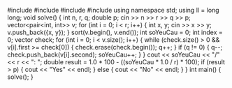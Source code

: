 #include <iostream>
#include <algorithm>
#include <set>
#include <vector>
using namespace std;
using ll = long long;
void solve()
{
    int n, r, q;
    double p;
    cin >> n >> r >> q >> p;
    vector<pair<int, int>> v;
    for (int i = 0; i < r; i++)
    {
        int x, y;
        cin >> x >> y;
        v.push_back({x, y});
    }
    sort(v.begin(), v.end());
    int soYeuCau = 0;
    int index = 0;
    vector<int> check;
    for (int i = 0; i < v.size(); i++)
    {
        while (check.size() > 0 && v[i].first >= check[0])
        {
            check.erase(check.begin());
            q++;
        }
        if (q != 0)
        {
            q--;
            check.push_back(v[i].second);
            soYeuCau++;
        }
    }
    cout << soYeuCau << "/" << r << ": ";
    double result = 1.0 * 100 - ((soYeuCau * 1.0 / r) * 100);
    if (result > p)
    {
        cout << "Yes" << endl;
    }
    else
    {
        cout << "No" << endl;
    }
}
int main()
{
    solve();
}

